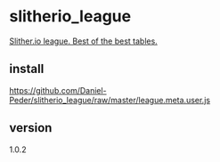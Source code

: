 # slitherio_league
[Slither.io league. Best of the best tables.](https://github.com/Daniel-Peder/slitherio_league )

## install
https://github.com/Daniel-Peder/slitherio_league/raw/master/league.meta.user.js

## version
1.0.2
